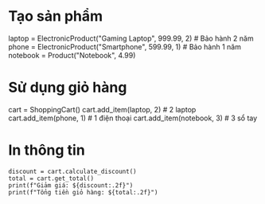 # Tạo sản phẩm

laptop = ElectronicProduct("Gaming Laptop", 999.99, 2)  # Bảo hành 2 năm
phone = ElectronicProduct("Smartphone", 599.99, 1)      # Bảo hành 1 năm
notebook = Product("Notebook", 4.99)

# Sử dụng giỏ hàng

cart = ShoppingCart()
cart.add_item(laptop, 2)    # 2 laptop
cart.add_item(phone, 1)     # 1 điện thoại
cart.add_item(notebook, 3)  # 3 sổ tay

# In thông tin

```
discount = cart.calculate_discount()
total = cart.get_total()
print(f"Giảm giá: ${discount:.2f}")
print(f"Tổng tiền giỏ hàng: ${total:.2f}")
```
